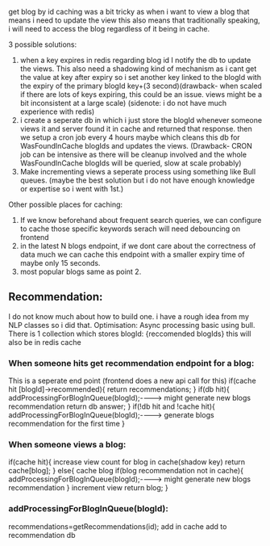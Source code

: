 get blog by id caching was a bit tricky
as when i want to view a blog that means i need to update the view
this also means that traditionally speaking, i will need to access the blog regardless 
of it being in cache.

3 possible solutions:
1. when a key expires in redis regarding blog id I notify the db to update the views. This also need
 a shadowing kind of mechanism as i cant get the value at key after expiry so i set another key 
 linked to the blogId with the expiry of the primary blogId key+(3 second)(drawback- when scaled if there are lots of keys expiring, this could be an issue. views might be a bit inconsistent at a large scale) (sidenote: i do not have much experience with redis)
2. i create a seperate db in which i just store the blogId whenever someone views it and server found it in cache and returned that response. then we setup a cron job every 4 hours maybe which cleans this db for WasFoundInCache blogIds and updates the views. (Drawback- CRON job can be intensive as there will be cleanup involved and the whole WasFoundInCache blogIds will be queried, slow at scale probably)
3. Make incrementing views a seperate process using something like Bull queues. (maybe the best solution but i do not have enough knowledge or expertise so i went with 1st.)

Other possible places for caching:
1. If we know beforehand about frequent search queries, we can configure to cache those specific keywords
serach will need debouncing on frontend
2. in the latest N blogs endpoint, if we dont care about the correctness of data much we can cache this endpoint with a smaller expiry time of maybe only 15 seconds.
3. most popular blogs same as point 2.

## Recommendation:
I do not know much about how to build one. i have a rough idea from my NLP classes so i did that.
Optimisation: Async processing basic using bull.
There is 1 collection which stores blogId: {reccomended blogIds}
this will also be in redis cache

### When someone hits get recommendation endpoint for a blog:
This is a seperate end point (frontend does a new api call for this)
if(cache hit [blogId]->recommended){
    return recommendations;
}
if(db hit){
    addProcessingForBlogInQueue(blogId);----> might generate new blogs recommendation
    return db answer;
}
if(!db hit and !cache hit){
    addProcessingForBlogInQueue(blogId);----> generate blogs recommendation for the first time
}

### When someone views a blog:

if(cache hit){
    increase view count for blog in cache(shadow key)
    return cache[blog];
}
else{
    cache blog
    if(blog recommendation not in cache){
        addProcessingForBlogInQueue(blogId);----> might generate new blogs recommendation
    }
    increment view
    return blog;
}

### addProcessingForBlogInQueue(blogId):
recommendations=getRecommendations(id);
add in cache
add to recommendation db